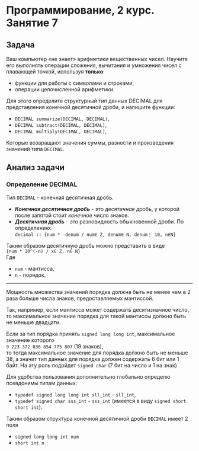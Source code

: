 # Программирование, 2 курс. Занятие 7 #

## Задача ##

Ваш компьютер «не знает» арифметики вещественных чисел. Научите его выполнять операции сложения,
вычитания и умножения чисел с плавающей точкой, используя **только**:

- функции для работы с символами и строками,
- операции целочисленной арифметики.

Для этого определите структурный тип данных DECIMAL для представления конечной десятичной дроби, 
и напишите функции:

- `DECIMAL summarize(DECIMAL, DECIMAL)`,
- `DECIMAL subtract(DECIMAL, DECIMAL)`,
- `DECIMAL multiply(DECIMAL, DECIMAL)`,

Которые возвращают значения суммы, разности и произведения значений типа `DECIMAL`.

## Анализ задачи ##

### Определение DECIMAL ###

Тип `DECIMAL` - конечная десятичная дробь. 

- ***Конечная десятичная дробь*** - это *десятичная* дробь, у которой после запятой стоит *конечное* число знаков.
- ***Десятичная дробь*** - это разновидность обыкновенной дроби. По определению:  
`decimal :: {num * -denum / num∈ Z, denum∈ N, denum⋮ 10, n∈N}`

Таким образом десятичную дробь можно представить в виде  
`{num * 10^(-n) / x∈ Z, n∈ N}`  
Где

- `num` - мантисса,
- `n` - порядок.

---

Мощность множества значений порядка должна быть не менее чем в 2 раза больше числа знаков, 
предоставляемых мантиссой.

Так, например, если мантисса может содержать десятизначное число, то максимальное значение
порядка для такой мантиссы должно быть не меньше двадцати.

Если за тип порядка принять `signed long long int`, максимальное значение которого  
`9 223 372 036 854 775 807` (19 знаков),  
то тогда максимальное значение для порядка должно быть не меньше 38, а значит тип данных 
для порядка должен содержать 6 бит или 1 байт. На эту роль подойдет `signed char` 
(7 бит на число и 1 на знак)

Для удобства пользования дополнительно глобально определю псевдонимы типам данных:

- `typedef signed long long int sll_int` - `sll_int`,
- `typedef signed char sss_int` - `sss_int` (имеется в виду `signed short short int`).

Таким образом структура конечной десятичной дроби `DECIMAL` имеет 2 поля

- `signed long long int num`
- `short int n`
